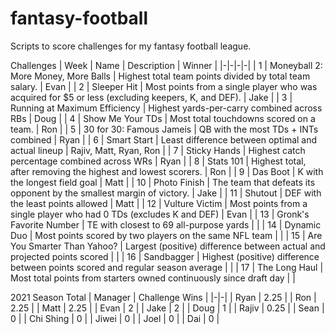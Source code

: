 # fantasy-football

Scripts to score challenges for my fantasy football league.

Challenges
| Week | Name | Description | Winner |
|-|-|-|-|
| 1 | Moneyball 2: More Money, More Balls | Highest total team points divided by total team salary. | Evan |
| 2 | Sleeper Hit | Most points from a single player who was acquired for $5 or less (excluding keepers, K, and DEF). | Jake |
| 3 | Running at Maximum Efficiency | Highest yards-per-carry combined across RBs | Doug |
| 4 | Show Me Your TDs | Most total touchdowns scored on a team. | Ron |
| 5 | 30 for 30: Famous Jameis | QB with the most TDs + INTs combined | Ryan |
| 6 | Smart Start | Least difference between optimal and actual lineup | Rajiv, Matt, Ryan, Ron |
| 7 | Sticky Hands | Highest catch percentage combined across WRs | Ryan |
| 8 | Stats 101 | Highest total, after removing the highest and lowest scorers. | Ron |
| 9 | Das Boot | K with the longest field goal | Matt |
| 10 | Photo Finish | The team that defeats its opponent by the smallest margin of victory. | Jake |
| 11 | Shutout | DEF with the least points allowed | Matt |
| 12 | Vulture Victim | Most points from a single player who had 0 TDs (excludes K and DEF) | Evan |
| 13 | Gronk's Favorite Number | TE with closest to 69 all-purpose yards | |
| 14 | Dynamic Duo | Most points scored by two players on the same NFL team | |
| 15 | Are You Smarter Than Yahoo? | Largest (positive) difference between actual and projected points scored | |
| 16 | Sandbagger | Highest (positive) difference between points scored and regular season average | |
| 17 | The Long Haul | Most total points from starters owned continuously since draft day | |

2021 Season Total
| Manager | Challenge Wins |
|-|-|
| Ryan | 2.25 |
| Ron | 2.25 |
| Matt | 2.25 |
| Evan | 2 |
| Jake | 2 |
| Doug | 1 |
| Rajiv | 0.25 |
| Sean | 0 |
| Chi Shing | 0 |
| Jiwei | 0 |
| Joel | 0 |
| Dai | 0 |
